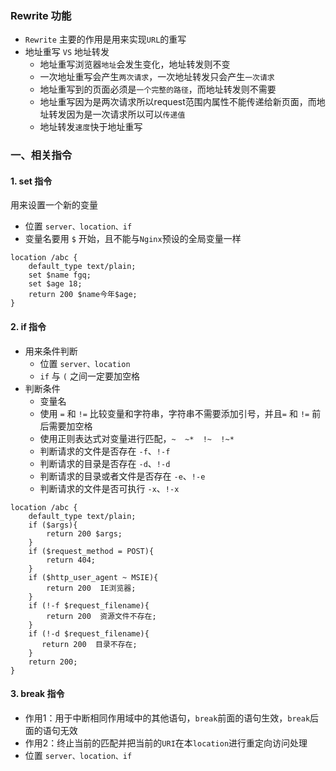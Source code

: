 ### Rewrite 功能
* `Rewrite` 主要的作用是用来实现`URL`的重写
* 地址重写 `VS` 地址转发
  * 地址重写浏览器`地址`会发生变化，地址转发则不变
  * 一次地址重写会产生`两次请求`，一次地址转发只会产生`一次请求`
  * 地址重写到的页面必须是`一个完整的路径`，而地址转发则不需要
  * 地址重写因为是两次请求所以request范围内属性不能传递给新页面，而地址转发因为是一次请求所以可以`传递值`
  * 地址转发`速度`快于地址重写

### 一、相关指令
#### 1. set 指令
用来设置一个新的变量
  * 位置 `server、location、if`
  * 变量名要用 `$` 开始，且不能与`Nginx`预设的全局变量一样
  
```
location /abc {
    default_type text/plain;
    set $name fgq;
    set $age 18;
    return 200 $name今年$age;
}
```

#### 2. if 指令
* 用来条件判断
  * 位置 `server、location`
  * `if` 与 `(` 之间一定要加空格
* 判断条件 
  * 变量名
  * 使用 `=` 和 `!=` 比较变量和字符串，字符串不需要添加引号，并且`=` 和 `!=` 前后需要加空格
  * 使用正则表达式对变量进行匹配，`~  ~*  !~  !~*`
  * 判断请求的文件是否存在 `-f`、`!-f`
  * 判断请求的目录是否存在 `-d`、`!-d`
  * 判断请求的目录或者文件是否存在 `-e`、`!-e`
  * 判断请求的文件是否可执行 `-x`、`!-x`


```
location /abc {
    default_type text/plain;
    if ($args){
        return 200 $args;
    }	
    if ($request_method = POST){
        return 404;
    }
    if ($http_user_agent ~ MSIE){
        return 200  IE浏览器;
    }
    if (!-f $request_filename){
        return 200  资源文件不存在;
    }
    if (!-d $request_filename){
       return 200  目录不存在;
    }
    return 200;
}
```


#### 3. break 指令
* 作用1：用于中断相同作用域中的其他语句，`break`前面的语句生效，`break`后面的语句无效
* 作用2：终止当前的匹配并把当前的`URI`在本`location`进行重定向访问处理
* 位置 `server、location、if`


















